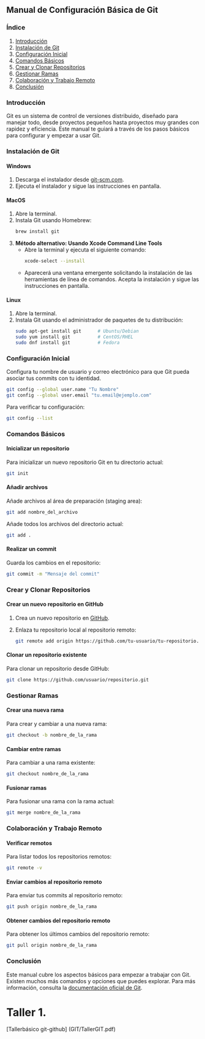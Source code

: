 ## Manual de Configuración Básica de Git

### Índice

1. [Introducción](#introducción)
2. [Instalación de Git](#instalación-de-git)
3. [Configuración Inicial](#configuración-inicial)
4. [Comandos Básicos](#comandos-básicos)
5. [Crear y Clonar Repositorios](#crear-y-clonar-repositorios)
6. [Gestionar Ramas](#gestionar-ramas)
7. [Colaboración y Trabajo Remoto](#colaboración-y-trabajo-remoto)
8. [Conclusión](#conclusión)

### Introducción

Git es un sistema de control de versiones distribuido, diseñado para manejar todo, desde proyectos pequeños hasta proyectos muy grandes con rapidez y eficiencia. Este manual te guiará a través de los pasos básicos para configurar y empezar a usar Git.

### Instalación de Git

#### Windows

1. Descarga el instalador desde [git-scm.com](https://git-scm.com/download/win).
2. Ejecuta el instalador y sigue las instrucciones en pantalla.

#### MacOS

1. Abre la terminal.
2. Instala Git usando Homebrew:
   ```sh
   brew install git
   ```
3. **Método alternativo: Usando Xcode Command Line Tools**
   - Abre la terminal y ejecuta el siguiente comando:
     ```sh
     xcode-select --install
     ```
   - Aparecerá una ventana emergente solicitando la instalación de las herramientas de línea de comandos. Acepta la instalación y sigue las instrucciones en pantalla.

#### Linux

1. Abre la terminal.
2. Instala Git usando el administrador de paquetes de tu distribución:
   ```sh
   sudo apt-get install git      # Ubuntu/Debian
   sudo yum install git          # CentOS/RHEL
   sudo dnf install git          # Fedora
   ```

### Configuración Inicial

Configura tu nombre de usuario y correo electrónico para que Git pueda asociar tus commits con tu identidad.

```sh
git config --global user.name "Tu Nombre"
git config --global user.email "tu.email@ejemplo.com"
```

Para verificar tu configuración:

```sh
git config --list
```

### Comandos Básicos

#### Inicializar un repositorio

Para inicializar un nuevo repositorio Git en tu directorio actual:

```sh
git init
```

#### Añadir archivos

Añade archivos al área de preparación (staging area):

```sh
git add nombre_del_archivo
```

Añade todos los archivos del directorio actual:

```sh
git add .
```

#### Realizar un commit

Guarda los cambios en el repositorio:

```sh
git commit -m "Mensaje del commit"
```

### Crear y Clonar Repositorios

#### Crear un nuevo repositorio en GitHub

1. Crea un nuevo repositorio en [GitHub](https://github.com/).
2. Enlaza tu repositorio local al repositorio remoto:

   ```sh
   git remote add origin https://github.com/tu-usuario/tu-repositorio.git
   ```

#### Clonar un repositorio existente

Para clonar un repositorio desde GitHub:

```sh
git clone https://github.com/usuario/repositorio.git
```

### Gestionar Ramas

#### Crear una nueva rama

Para crear y cambiar a una nueva rama:

```sh
git checkout -b nombre_de_la_rama
```

#### Cambiar entre ramas

Para cambiar a una rama existente:

```sh
git checkout nombre_de_la_rama
```

#### Fusionar ramas

Para fusionar una rama con la rama actual:

```sh
git merge nombre_de_la_rama
```

### Colaboración y Trabajo Remoto

#### Verificar remotos

Para listar todos los repositorios remotos:

```sh
git remote -v
```

#### Enviar cambios al repositorio remoto

Para enviar tus commits al repositorio remoto:

```sh
git push origin nombre_de_la_rama
```

#### Obtener cambios del repositorio remoto

Para obtener los últimos cambios del repositorio remoto:

```sh
git pull origin nombre_de_la_rama
```

### Conclusión

Este manual cubre los aspectos básicos para empezar a trabajar con Git. Existen muchos más comandos y opciones que puedes explorar. Para más información, consulta la [documentación oficial de Git](https://git-scm.com/doc).


# Taller 1.

[Tallerbásico git-github] (GIT/TallerGIT.pdf)
